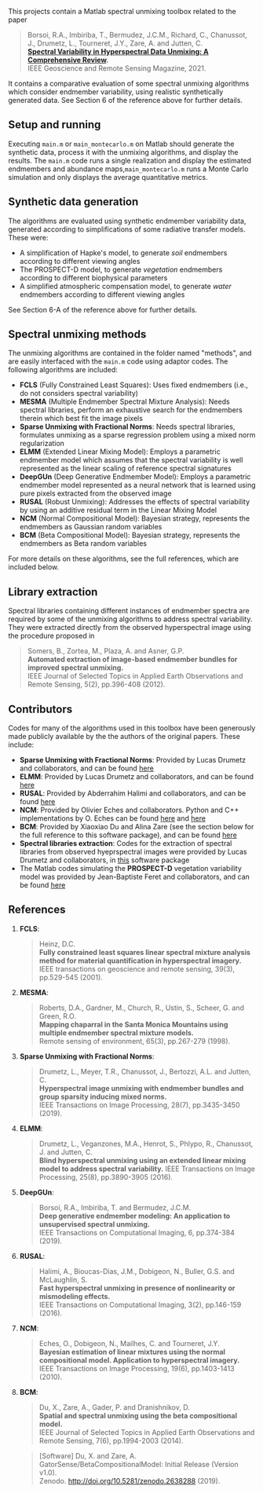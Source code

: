 This projects contain a Matlab spectral unmixing toolbox related to the paper

> Borsoi, R.A., Imbiriba, T., Bermudez, J.C.M., Richard, C., Chanussot, J., Drumetz, L., Tourneret, J.Y., Zare, A. and Jutten, C.  
> __[Spectral Variability in Hyperspectral Data Unmixing: A Comprehensive Review](https://arxiv.org/pdf/2001.07307).__  
> IEEE Geoscience and Remote Sensing Magazine, 2021. 

It contains a comparative evaluation of some spectral unmixing algorithms which consider endmember variability, using realistic synthetically generated data. See Section 6 of the reference above for further details.


## Setup and running

Executing `main.m` or `main_montecarlo.m` on Matlab should generate the synthetic data, process it with the unmixing algorithms, and display the results. The `main.m` code runs a single realization and display the estimated endmembers and abundance maps,`main_montecarlo.m` runs a Monte Carlo simulation and only displays the average quantitative metrics.


## Synthetic data generation

The algorithms are evaluated using synthetic endmember variability data, generated according to simplifications of some radiative transfer models. These were:

* A simplification of Hapke's model, to generate *soil* endmembers according to different viewing angles
* The PROSPECT-D model, to generate *vegetation* endmembers according to different biophysical parameters
* A simplified atmospheric compensation model, to generate *water* endmembers according to different viewing angles

See Section 6-A of the reference above for further details.


## Spectral unmixing methods

The unmixing algorithms are contained in the folder named "methods", and are easily interfaced with the `main.m` code using adaptor codes. The following algorithms are included:

* __FCLS__ (Fully Constrained Least Squares): Uses fixed endmembers (i.e., do not considers spectral variability)
* __MESMA__ (Multiple Endmember Spectral Mixture Analysis): Needs spectral libraries, perform an exhaustive search for the endmembers therein which best fit the image pixels
* __Sparse Unmixing with Fractional Norms__: Needs spectral libraries, formulates unmixing as a sparse regression problem using a mixed norm regularization
* __ELMM__ (Extended Linear Mixing Model): Employs a parametric endmember model which assumes that the spectral variability is well represented as the linear scaling of reference spectral signatures
* __DeepGUn__ (Deep Generative Endmember Model): Employs a parametric endmember model represented as a neural network that is learned using pure pixels extracted from the observed image
* __RUSAL__ (Robust Unmixing): Addresses the effects of spectral variability by using an additive residual term in the Linear Mixing Model
* __NCM__ (Normal Compositional Model): Bayesian strategy, represents the endmembers as Gaussian random variables
* __BCM__ (Beta Compositional Model): Bayesian strategy, represents the endmembers as Beta random variables 

For more details on these algorithms, see the full references, which are included below.

##  Library extraction

Spectral libraries containing different instances of endmember spectra are required by some of the unmixing algorithms to address spectral variability. They were extracted directly from the observed hyperspectral image using the procedure proposed in

> Somers, B., Zortea, M., Plaza, A. and Asner, G.P.  
> __Automated extraction of image-based endmember bundles for improved spectral unmixing.__  
> IEEE Journal of Selected Topics in Applied Earth Observations and Remote Sensing, 5(2), pp.396-408 (2012).


## Contributors

Codes for many of the algorithms used in this toolbox have been generously made publicly available by the the authors of the original papers. These include:

* __Sparse Unmixing with Fractional Norms__: Provided by Lucas Drumetz and collaborators, and can be found [here](https://openremotesensing.net/knowledgebase/hyperspectral-image-unmixing-with-endmember-bundles-and-group-sparsity-inducing-mixed-norms/)
* __ELMM__: Provided by Lucas Drumetz and collaborators, and can be found [here](https://openremotesensing.net/knowledgebase/spectral-variability-and-extended-linear-mixing-model/)
* __RUSAL__: Provided by Abderrahim Halimi and collaborators, and can be found [here](https://sites.google.com/site/abderrahimhalimi/publications)
* __NCM__: Provided by Olivier Eches and collaborators. Python and C++ implementations by O. Eches can be found [here](https://github.com/oeches/Unmixing-SSP) and [here](https://github.com/oeches/Unmixing-SSP-Soft) 
* __BCM__: Provided by Xiaoxiao Du and Alina Zare (see the section below for the full reference to this software package), and can be found [here](https://github.com/GatorSense/BetaCompositionalModel)
* __Spectral libraries extraction__: Codes for the extraction of spectral libraries from observed hyeprspectral images were provided by Lucas Drumetz and collaborators, in [this](https://openremotesensing.net/knowledgebase/hyperspectral-image-unmixing-with-endmember-bundles-and-group-sparsity-inducing-mixed-norms/) software package
* The Matlab codes simulating the __PROSPECT-D__ vegetation variability model was provided by Jean-Baptiste Feret and collaborators, and can be found [here](http://teledetection.ipgp.jussieu.fr/prosail/)


## References

1. __FCLS__:  
    > Heinz, D.C.  
    > __Fully constrained least squares linear spectral mixture analysis method for material quantification in hyperspectral imagery.__  
    > IEEE transactions on geoscience and remote sensing, 39(3), pp.529-545 (2001).

2. __MESMA__:  
    > Roberts, D.A., Gardner, M., Church, R., Ustin, S., Scheer, G. and Green, R.O.   
    > __Mapping chaparral in the Santa Monica Mountains using multiple endmember spectral mixture models.__   
    > Remote sensing of environment, 65(3), pp.267-279 (1998).

3. __Sparse Unmixing with Fractional Norms__:  
    > Drumetz, L., Meyer, T.R., Chanussot, J., Bertozzi, A.L. and Jutten, C.   
    > __Hyperspectral image unmixing with endmember bundles and group sparsity inducing mixed norms.__   
    > IEEE Transactions on Image Processing, 28(7), pp.3435-3450 (2019).  

4. __ELMM__:  
    > Drumetz, L., Veganzones, M.A., Henrot, S., Phlypo, R., Chanussot, J. and Jutten, C.  
    > __Blind hyperspectral unmixing using an extended linear mixing model to address spectral variability.__ 
    > IEEE Transactions on Image Processing, 25(8), pp.3890-3905 (2016).

5. __DeepGUn__:  
    > Borsoi, R.A., Imbiriba, T. and Bermudez, J.C.M.  
    > __Deep generative endmember modeling: An application to unsupervised spectral unmixing.__  
    > IEEE Transactions on Computational Imaging, 6, pp.374-384 (2019).

6. __RUSAL__:  
    > Halimi, A., Bioucas-Dias, J.M., Dobigeon, N., Buller, G.S. and McLaughlin, S.   
    > __Fast hyperspectral unmixing in presence of nonlinearity or mismodeling effects.__  
    > IEEE Transactions on Computational Imaging, 3(2), pp.146-159 (2016).

7. __NCM__:  
    > Eches, O., Dobigeon, N., Mailhes, C. and Tourneret, J.Y.   
    > __Bayesian estimation of linear mixtures using the normal compositional model. Application to hyperspectral imagery.__    
    > IEEE Transactions on Image Processing, 19(6), pp.1403-1413 (2010).   

8. __BCM__:  
    > Du, X., Zare, A., Gader, P. and Dranishnikov, D.  
    > __Spatial and spectral unmixing using the beta compositional model.__  
    > IEEE Journal of Selected Topics in Applied Earth Observations and Remote Sensing, 7(6), pp.1994-2003 (2014).  

    > [Software] Du, X. and Zare, A.  
    > GatorSense/BetaCompositionalModel: Initial Release (Version v1.0).   
    > Zenodo. http://doi.org/10.5281/zenodo.2638288 (2019).


